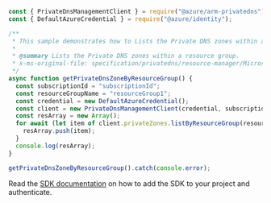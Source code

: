 ```javascript
const { PrivateDnsManagementClient } = require("@azure/arm-privatedns");
const { DefaultAzureCredential } = require("@azure/identity");

/**
 * This sample demonstrates how to Lists the Private DNS zones within a resource group.
 *
 * @summary Lists the Private DNS zones within a resource group.
 * x-ms-original-file: specification/privatedns/resource-manager/Microsoft.Network/stable/2020-06-01/examples/PrivateZoneListInResourceGroup.json
 */
async function getPrivateDnsZoneByResourceGroup() {
  const subscriptionId = "subscriptionId";
  const resourceGroupName = "resourceGroup1";
  const credential = new DefaultAzureCredential();
  const client = new PrivateDnsManagementClient(credential, subscriptionId);
  const resArray = new Array();
  for await (let item of client.privateZones.listByResourceGroup(resourceGroupName)) {
    resArray.push(item);
  }
  console.log(resArray);
}

getPrivateDnsZoneByResourceGroup().catch(console.error);
```

Read the [SDK documentation](https://github.com/Azure/azure-sdk-for-js/blob/%40azure%2Farm-privatedns_3.0.1/sdk/privatedns/arm-privatedns/README.md) on how to add the SDK to your project and authenticate.
